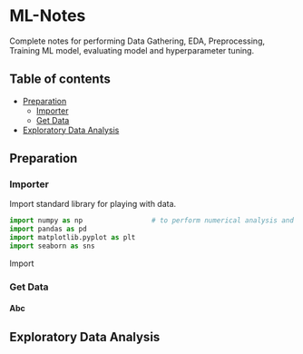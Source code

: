 # ML-Notes
Complete notes for performing Data Gathering, EDA, Preprocessing, Training ML model, evaluating model and hyperparameter tuning.
## Table of contents
- [Preparation](#Preparation)
	- [Importer](#Importer)
	- [Get Data](#Get-Data)
- [Exploratory Data Analysis](#Exploratory-Data-Analysis)


## Preparation
### Importer
Import standard library for playing with data.
```python
import numpy as np                 # to perform numerical analysis and matrix computation 
import pandas as pd
import matplotlib.pyplot as plt
import seaborn as sns
```
Import 
### Get Data
#### Abc
## Exploratory Data Analysis

<!--stackedit_data:
eyJoaXN0b3J5IjpbLTEwMzM1MDE0NDYsLTE4NDAzMzY5NywxNj
A4ODYzODY5LDEzNjU2NDE1NjksMTMwOTYzNjAxMSwtMjA4OTAx
MDQ3MiwxMjc4MDY0NjE4XX0=
-->